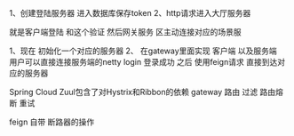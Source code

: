 1、创建登陆服务器 进入数据库保存token
2、http请求进入大厅服务器

就是客户端登陆 和这个验证
然后网关服务 区主动连接对应的场景服

1、现在 初始化一个对应的服务器
2、 在gateway里面实现 客户端 以及服务端  
        用户可以直接连接服务端的netty 
        login 登录成功 之后 使用feign请求 直接到达对应的服务器



Spring Cloud Zuul包含了对Hystrix和Ribbon的依赖
gateway 路由 过滤 路由熔断 重试

feign 自带 断路器的操作